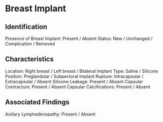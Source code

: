 
# Breast Implant

## Identification

Presence of Breast Implant: Present / Absent
Status: New / Unchanged / Complication / Removed

## Characteristics

Location: Right breast / Left breast / Bilateral
Implant Type: Saline / Silicone
Position: Preglandular / Subpectoral
Implant Rupture: Intracapsular / Extracapsular / Absent
Silicone Leakage: Present / Absent
Capsular Contracture: Present / Absent
Capsular Calcifications: Present / Absent

## Associated Findings

Axillary Lymphadenopathy: Present / Absent
